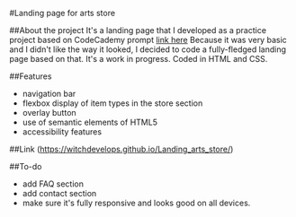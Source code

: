 #Landing page for arts store

##About the project
It's a landing page that I developed as a practice project based on CodeCademy prompt [link here](https://content.codecademy.com/courses/freelance-1/unit-2/dasmotos-arts_redline.jpg)
Because it was very basic and I didn't like the way it looked, I decided to code a fully-fledged landing page based on that.
It's a work in progress.
Coded in HTML and CSS.

##Features
* navigation bar
* flexbox display of item types in the store section
* overlay button
* use of semantic elements of HTML5
* accessibility features

##Link
(https://witchdevelops.github.io/Landing_arts_store/)

##To-do
* add FAQ section
* add contact section
* make sure it's fully responsive and looks good on all devices.
